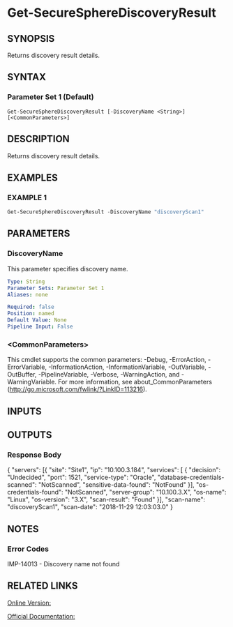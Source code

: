 ﻿# Get-SecureSphereDiscoveryResult

## SYNOPSIS
Returns discovery result details.

## SYNTAX

### Parameter Set 1 (Default)
```
Get-SecureSphereDiscoveryResult [-DiscoveryName <String>] [<CommonParameters>]
```

## DESCRIPTION
Returns discovery result details.

## EXAMPLES

### EXAMPLE 1

```powershell
Get-SecureSphereDiscoveryResult -DiscoveryName "discoveryScan1"
```

## PARAMETERS

### DiscoveryName
This parameter specifies discovery name.

```yaml
Type: String
Parameter Sets: Parameter Set 1
Aliases: none

Required: false
Position: named
Default Value: None
Pipeline Input: False
```

### \<CommonParameters\>
This cmdlet supports the common parameters: -Debug, -ErrorAction, -ErrorVariable, -InformationAction, -InformationVariable, -OutVariable, -OutBuffer, -PipelineVariable, -Verbose, -WarningAction, and -WarningVariable. For more information, see about_CommonParameters (http://go.microsoft.com/fwlink/?LinkID=113216).

## INPUTS

## OUTPUTS

### Response Body
{
"servers": [{
"site": "Site1",
"ip": "10.100.3.184",
"services": [
{
"decision": "Undecided",
"port": 1521,
"service-type": "Oracle",
"database-credentials-scanned": "NotScanned",
"sensitive-data-found": "NotFound"
}],
"os-credentials-found": "NotScanned",
"server-group": "10.100.3.X",
"os-name": "Linux",
"os-version": "3.X",
"scan-result": "Found"
}],
"scan-name": "discoveryScan1",
"scan-date": "2018-11-29 12:03:03.0"
}

## NOTES

### Error Codes
IMP-14013 - Discovery name not found

## RELATED LINKS

[Online Version:](https://github.com/akshinmustafayev/SecureSpherePS/tree/master/Documentation)

[Official Documentation:](https://docs.imperva.com/bundle/v13.6-api-reference-guide/page/77726.htm)



